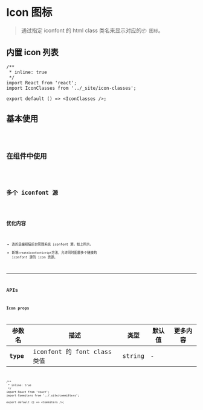 # Icon 图标

> 通过指定 iconfont 的 html class 类名来显示对应的`📦 图标`。

## 内置 icon 列表

```tsx
/**
 * inline: true
 */
import React from 'react';
import IconClasses from '../_site/icon-classes';

export default () => <IconClasses />;
```

## 基本使用

<code src="./../../demo/icon/normal-usage.demo.tsx"/>

## 在组件中使用

<code src="./../../demo/icon/used-in-others.demo.tsx"/>

## 多个 iconfont 源

<code src="./../../demo/icon/with-more-repo.demo.tsx"/>

## 优化内容

- 连的是编程猫后台管理系统 iconfont 源，如上所示。
- 新增`createIconFontScript`方法，允许同时配置多个链接的 iconfont 源的 icon 资源。

---

## APIs

### Icon props

| 参数名   | 描述                        | 类型   | 默认值 | 更多内容 |
| -------- | --------------------------- | ------ | ------ | -------- |
| **type** | iconfont 的 font class 类值 | string | -      |          |

```tsx
/**
 * inline: true
 */
import React from 'react';
import Commiters from '../_site/committers';

export default () => <Commiters />;
```
